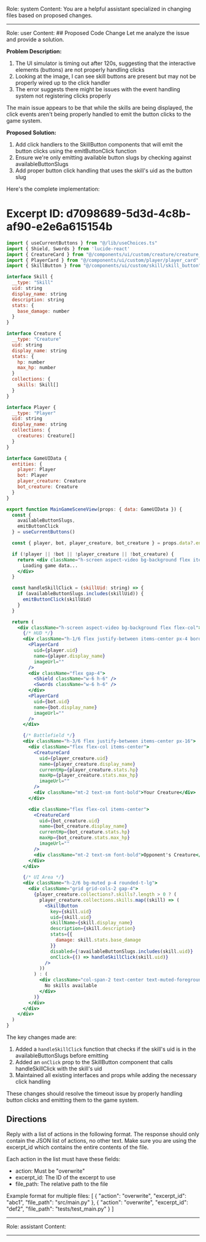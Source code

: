 Role: system
Content: You are a helpful assistant specialized in changing files based on proposed changes.
__________________
Role: user
Content: ## Proposed Code Change
Let me analyze the issue and provide a solution.

**Problem Description:**
1. The UI simulator is timing out after 120s, suggesting that the interactive elements (buttons) are not properly handling clicks
2. Looking at the image, I can see skill buttons are present but may not be properly wired up to the click handler
3. The error suggests there might be issues with the event handling system not registering clicks properly

The main issue appears to be that while the skills are being displayed, the click events aren't being properly handled to emit the button clicks to the game system.

**Proposed Solution:**
1. Add click handlers to the SkillButton components that will emit the button clicks using the emitButtonClick function
2. Ensure we're only emitting available button slugs by checking against availableButtonSlugs
3. Add proper button click handling that uses the skill's uid as the button slug

Here's the complete implementation:

# Excerpt ID: d7098689-5d3d-4c8b-af90-e2e6a615154b
```jsx main_game/templates/MainGameScene.tsx
import { useCurrentButtons } from "@/lib/useChoices.ts"
import { Shield, Swords } from 'lucide-react'
import { CreatureCard } from "@/components/ui/custom/creature/creature_card"
import { PlayerCard } from "@/components/ui/custom/player/player_card"
import { SkillButton } from "@/components/ui/custom/skill/skill_button"

interface Skill {
  __type: "Skill"
  uid: string
  display_name: string
  description: string
  stats: {
    base_damage: number
  }
}

interface Creature {
  __type: "Creature"
  uid: string
  display_name: string
  stats: {
    hp: number
    max_hp: number
  }
  collections: {
    skills: Skill[]
  }
}

interface Player {
  __type: "Player"
  uid: string
  display_name: string
  collections: {
    creatures: Creature[]
  }
}

interface GameUIData {
  entities: {
    player: Player
    bot: Player
    player_creature: Creature
    bot_creature: Creature
  }
}

export function MainGameSceneView(props: { data: GameUIData }) {
  const {
    availableButtonSlugs,
    emitButtonClick
  } = useCurrentButtons()

  const { player, bot, player_creature, bot_creature } = props.data?.entities || {}

  if (!player || !bot || !player_creature || !bot_creature) {
    return <div className="h-screen aspect-video bg-background flex items-center justify-center">
      Loading game data...
    </div>
  }

  const handleSkillClick = (skillUid: string) => {
    if (availableButtonSlugs.includes(skillUid)) {
      emitButtonClick(skillUid)
    }
  }

  return (
    <div className="h-screen aspect-video bg-background flex flex-col">
      {/* HUD */}
      <div className="h-1/6 flex justify-between items-center px-4 border-b">
        <PlayerCard
          uid={player.uid}
          name={player.display_name}
          imageUrl=""
        />
        <div className="flex gap-4">
          <Shield className="w-6 h-6" />
          <Swords className="w-6 h-6" />
        </div>
        <PlayerCard
          uid={bot.uid}
          name={bot.display_name}
          imageUrl=""
        />
      </div>

      {/* Battlefield */}
      <div className="h-3/6 flex justify-between items-center px-16">
        <div className="flex flex-col items-center">
          <CreatureCard
            uid={player_creature.uid}
            name={player_creature.display_name}
            currentHp={player_creature.stats.hp}
            maxHp={player_creature.stats.max_hp}
            imageUrl=""
          />
          <div className="mt-2 text-sm font-bold">Your Creature</div>
        </div>

        <div className="flex flex-col items-center">
          <CreatureCard
            uid={bot_creature.uid}
            name={bot_creature.display_name}
            currentHp={bot_creature.stats.hp}
            maxHp={bot_creature.stats.max_hp}
            imageUrl=""
          />
          <div className="mt-2 text-sm font-bold">Opponent's Creature</div>
        </div>
      </div>

      {/* UI Area */}
      <div className="h-2/6 bg-muted p-4 rounded-t-lg">
        <div className="grid grid-cols-2 gap-4">
          {player_creature.collections?.skills?.length > 0 ? (
            player_creature.collections.skills.map((skill) => (
              <SkillButton
                key={skill.uid}
                uid={skill.uid}
                skillName={skill.display_name}
                description={skill.description}
                stats={{
                  damage: skill.stats.base_damage
                }}
                disabled={!availableButtonSlugs.includes(skill.uid)}
                onClick={() => handleSkillClick(skill.uid)}
              />
            ))
          ) : (
            <div className="col-span-2 text-center text-muted-foreground">
              No skills available
            </div>
          )}
        </div>
      </div>
    </div>
  )
}
```

The key changes made are:
1. Added a `handleSkillClick` function that checks if the skill's uid is in the availableButtonSlugs before emitting
2. Added an `onClick` prop to the SkillButton component that calls handleSkillClick with the skill's uid
3. Maintained all existing interfaces and props while adding the necessary click handling

These changes should resolve the timeout issue by properly handling button clicks and emitting them to the game system.

## Directions
Reply with a list of actions in the following format. The response should only contain the JSON list of actions, no other text.
Make sure you are using the excerpt_id which contains the entire contents of the file.

Each action in the list must have these fields:
- action: Must be "overwrite"
- excerpt_id: The ID of the excerpt to use
- file_path: The relative path to the file

Example format for multiple files:
[
    {
        "action": "overwrite",
        "excerpt_id": "abc1",
        "file_path": "src/main.py"
    },
    {
        "action": "overwrite",
        "excerpt_id": "def2",
        "file_path": "tests/test_main.py"
    }
]
__________________
Role: assistant
Content: 
__________________
